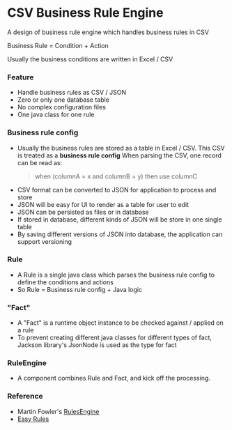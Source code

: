 # CSV Business Rule Engine
A design of business rule engine which handles business rules in CSV

Business Rule = Condition + Action

Usually the business conditions are written in Excel / CSV

### Feature
- Handle business rules as CSV / JSON
- Zero or only one database table 
- No complex configuration files
- One java class for one rule

### Business rule config
- Usually the business rules are stored as a table in Excel / CSV.
  This CSV is treated as a **business rule config**
  When parsing the CSV, one record can be read as: 
  > when (columnA = x and columnB = y) then use columnC
- CSV format can be converted to JSON for application to process and store
- JSON will be easy for UI to render as a table for user to edit
- JSON can be persisted as files or in database
- If stored in database, different kinds of JSON will be store in one single table
- By saving different versions of JSON into database, the application can support versioning

### Rule
- A Rule is a single java class which parses the business rule config to define the conditions and actions
- So Rule = Business rule config + Java logic

### "Fact"
- A "Fact" is a runtime object instance to be checked against / applied on a rule
- To prevent creating different java classes for different types of fact, Jackson library's JsonNode is used as the type for fact

### RuleEngine
- A component combines Rule and Fact, and kick off the processing.

### Reference
- Martin Fowler's [RulesEngine](https://martinfowler.com/bliki/RulesEngine.html)
- [Easy Rules](https://github.com/j-easy/easy-rules) 